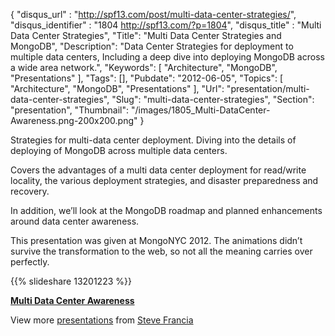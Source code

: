 {
	"disqus_url" : "http://spf13.com/post/multi-data-center-strategies/",
	"disqus_identifier" : "1804 http://spf13.com/?p=1804",
	"disqus_title" : "Multi Data Center Strategies",
	"Title": "Multi Data Center Strategies and MongoDB",
	"Description": "Data Center Strategies for deployment to multiple data centers, Including a deep dive into deploying MongoDB across a wide area network.",
	"Keywords": [
		"Architecture",
		"MongoDB",
		"Presentations"
	],
	"Tags": [],
	"Pubdate": "2012-06-05",
	"Topics": [
		"Architecture",
		"MongoDB",
		"Presentations"
	],
	"Url": "presentation/multi-data-center-strategies",
	"Slug": "multi-data-center-strategies",
	"Section": "presentation",
	"Thumbnail": "/images/1805_Multi-DataCenter-Awareness.png-200x200.png"
}

Strategies for multi-data center deployment. Diving into the details of
deploying of MongoDB across multiple data centers.

Covers the advantages of a multi data center deployment for read/write
locality, the various deployment strategies, and disaster preparedness
and recovery.

In addition, we’ll look at the MongoDB roadmap and planned enhancements
around data center awareness.

This presentation was given at MongoNYC 2012. The animations didn’t
survive the transformation to the web, so not all the meaning carries
over perfectly.

{{% slideshare 13201223 %}}

**[Multi Data Center
Awareness](http://www.slideshare.net/spf13/multi-data-center-awareness "Multi Data Center Awareness")**

View more [presentations](http://www.slideshare.net/) from [Steve
Francia](http://www.slideshare.net/spf13)
